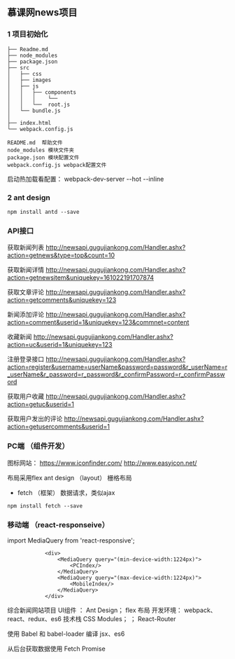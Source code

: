 ## 慕课网news项目

### 1 项目初始化
```
├── Readme.md
├── node_modules
├── package.json
├── src
│   ├── css
│   ├── images
│   ├── js
│   │	├── components
│   │   │    └──
│   │   └──  root.js
│	└── bundle.js
│
├── index.html
└── webpack.config.js
```
```
README.md  帮助文件
node_modules 模块文件夹
package.json 模块配置文件
webpack.config.js webpack配置文件
```
启动热加载看配置： webpack-dev-server --hot --inline

### 2 ant design
```
npm install antd --save
```

### API接口
获取新闻列表 http://newsapi.gugujiankong.com/Handler.ashx?action=getnews&type=top&count=10

获取新闻详情 http://newsapi.gugujiankong.com/Handler.ashx?action=getnewsitem&uniquekey=161022191707874

获取文章评论 http://newsapi.gugujiankong.com/Handler.ashx?action=getcomments&uniquekey=123

新闻添加评论 http://newsapi.gugujiankong.com/Handler.ashx?action=comment&userid=1&uniquekey=123&commnet=content

收藏新闻 http://newsapi.gugujiankong.com/Handler.ashx?action=uc&userid=1&uniquekey=123

注册登录接口 http://newsapi.gugujiankong.com/Handler.ashx?action=register&username=userName&password=password&r_userName=r_userName&r_password=r_password&r_confirmPassword=r_confirmPassword

获取用户收藏 http://newsapi.gugujiankong.com/Handler.ashx?action=getuc&userid=1

获取用户发出的评论 http://newsapi.gugujiankong.com/Handler.ashx?action=getusercomments&userid=1


### PC端 （组件开发）
图标网站：
https://www.iconfinder.com/
http://www.easyicon.net/

布局采用flex  ant design （layout）  栅格布局

- fetch （框架）
数据请求，类似ajax
```
npm install fetch --save

```




### 移动端 （react-responseive）
import MediaQuery from 'react-responsive';

```
            <div>
			    <MediaQuery query="(min-device-width:1224px)">
					<PCIndex/>
				</MediaQuery>
				<MediaQuery query="(max-device-width:1224px)">
					<MobileIndex/>
				</MediaQuery>
			</div>
```


综合新闻网站项目
UI组件 ： Ant Design； flex 布局
开发环境： webpack、react、redux、es6 技术栈
CSS Modules；  ； React-Router

使用 Babel 和 babel-loader 编译 jsx、es6

从后台获取数据使用 Fetch  Promise
